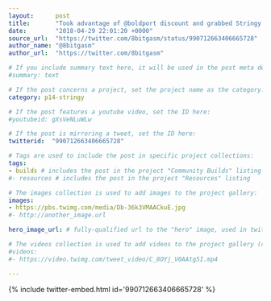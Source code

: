 ```yaml
---
layout:      post
title:       "Took advantage of @boldport discount and grabbed Stringy! Late to the party but always wanted this kit; didn't diss…"
date:        "2018-04-29 22:01:20 +0000"
source_url:  "https://twitter.com/8bitgasm/status/990712663406665728"
author_name: "@8bitgasm"
author_url:  "https://twitter.com/8bitgasm"

# If you include summary text here, it will be used in the post meta description instead of an excerpt from the post body
#summary: text

# If the post concerns a project, set the project name as the category:
category: p14-stringy

# If the post features a youtube video, set the ID here:
#youtubeid: gXsVeNLuWLw

# If the post is mirroring a tweet, set the ID here:
twitterid:  "990712663406665728"

# Tags are used to include the post in specific project collections:
tags:
- builds # includes the post in the project "Community Builds" listing
#- resources # includes the post in the project "Resources" listing

# The images collection is used to add images to the project gallery:
images:
- https://pbs.twimg.com/media/Db-36k3VMAACkuE.jpg
#- http://another_image.url

hero_image_url: # fully-qualified url to the "hero" image, used in twitter cards for example

# The videos collection is used to add videos to the project gallery (currently only mp4):
#videos:
#- https://video.twimg.com/tweet_video/C_8OYj_V0AAtg5I.mp4

---
```


{% include twitter-embed.html id='990712663406665728' %}


